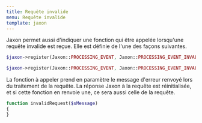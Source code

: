 ```yaml
---
title: Requête invalide
menu: Requête invalide
template: jaxon
---
```


Jaxon permet aussi d'indiquer une fonction qui être appelée lorsqu'une requête invalide est reçue.
Elle est définie de l'une des façons suivantes.
```php
$jaxon->register(Jaxon::PROCESSING_EVENT, Jaxon::PROCESSING_EVENT_INVALID, 'functionName');
```
```php
$jaxon->register(Jaxon::PROCESSING_EVENT, Jaxon::PROCESSING_EVENT_INVALID, array($object, 'methodName'));
```

La fonction à appeler prend en paramètre le message d'erreur renvoyé lors du traitement de la requête.
La réponse Jaxon à la requête est réinitialisée, et si cette fonction en renvoie une, ce sera aussi celle de la requête.
```php
function invalidRequest($sMessage)
{
}
```
